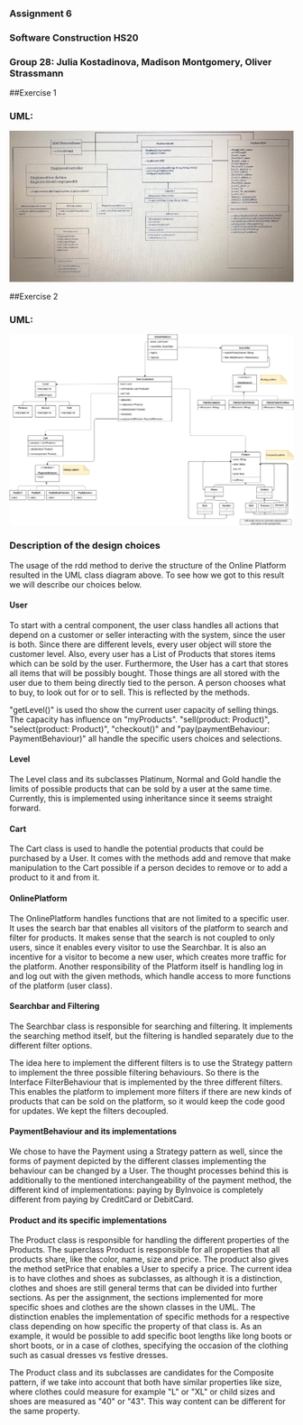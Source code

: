 ### Assignment 6
### Software Construction HS20
### Group 28: Julia Kostadinova, Madison Montgomery, Oliver Strassmann

##Exercise 1
### UML:
![](Ex01/image0.jpg)

##Exercise 2
### UML:
![](Ex02/a06_ex2.jpg)

### Description of the design choices
The usage of the rdd method to derive the structure of the Online Platform resulted
in the UML class diagram above. To see how we got to this result we will describe our choices below.
#### User 
To start with a central component, the user class handles all actions that depend on a customer or seller interacting with the system, since the user is both.
Since there are different levels, every user object will store the customer level. Also, every user has a List of Products that stores items which can be sold by the user.
Furthermore, the User has a cart that stores all items that will be possibly bought. Those things are all stored with the user due to them being directly tied to the person.
A person chooses what to buy, to look out for or to sell. This is reflected by the methods.


"getLevel()" is used tho show the current user capacity of selling things. The capacity has influence on "myProducts". 
"sell(product: Product)", "select(product: Product)", "checkout()" and "pay(paymentBehaviour: PaymentBehaviour)" all
handle the specific users choices and selections.

#### Level
The Level class and its subclasses Platinum, Normal and Gold handle the limits of possible products that can be sold by a user at the same time.
Currently, this is implemented using inheritance since it seems straight forward. 

#### Cart
The Cart class is used to handle the potential products that could be purchased by a User. It comes with the methods add and remove
that make manipulation to the Cart possible if a person decides to remove or to add a product to it and from it.

 
#### OnlinePlatform
The OnlinePlatform handles functions that are not limited to a specific user. It uses the search bar that enables all visitors of the platform to search and filter for products.
It makes sense that the search is not coupled to only users, since it enables every visitor to use the Searchbar. It is also an incentive for
a visitor to become a new user, which creates more traffic for the platform.
Another responsibility of the Platform itself is handling log in and log out with the given methods, which handle access to more functions of the platform (user class).

#### Searchbar and Filtering
The Searchbar class is responsible for searching and filtering. It implements the searching method itself, but the filtering is handled separately due to the different filter options.

The idea here to implement the different filters is to use the Strategy pattern to implement the three possible filtering behaviours.
So there is the Interface FilterBehaviour that is implemented by the three different filters. This enables the platform to implement more filters if there are new kinds of products that can be sold on the platform,
so it would keep the code good for updates. We kept the filters decoupled.

#### PaymentBehaviour and its implementations
We chose to have the Payment using a Strategy pattern as well, since the forms of payment depicted by the different classes implementing the behaviour can be changed by a User.
The thought processes behind this is additionally to the mentioned interchangeability of the payment method, the different kind of implementations:
paying by ByInvoice is completely different from paying by CreditCard or DebitCard. 


#### Product and its specific implementations
The Product class is responsible for handling the different properties of the Products. The superclass Product 
is responsible for all properties that all products share, like the color, name, size and price. The product also gives the method setPrice that enables a User to specify a price. 
The current idea is to have clothes and shoes as subclasses, as although it is a distinction, clothes and shoes are still general terms that can be divided into further sections.
As per the assignment, the sections implemented for more specific shoes and clothes are the shown classes in the UML.
The distinction enables the implementation of specific methods for a respective class depending on how specific the property of that class is.
As an example, it would be possible to add specific boot lengths like long boots or short boots, or in a case of clothes, specifying the occasion of the clothing such as casual dresses vs festive dresses. 

The Product class and its subclasses are candidates for the Composite pattern, if we take into account that both have similar properties
like size, where clothes could measure for example "L" or "XL" or child sizes and shoes are measured as "40" or "43". 
This way content can be different for the same property.   

